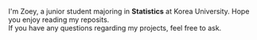 I'm Zoey, a junior student majoring in <b>Statistics</b> at Korea University. Hope you enjoy reading my reposits.<br>
If you have any questions regarding my projects, feel free to ask.<br>
